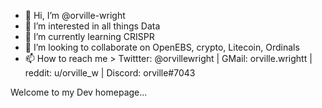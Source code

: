 - 👋 Hi, I’m @orville-wright
- 👀 I’m interested in all things Data
- 🌱 I’m currently learning CRISPR
- 💞️ I’m looking to collaborate on OpenEBS, crypto, Litecoin, Ordinals
- 📫 How to reach me > Twittter: @orvillewright | GMail: orville.wrightt | reddit: u/orville_w | Discord: orville#7043

Welcome to my Dev homepage...

<!---
orville-wright/orville-wright is a ✨ special ✨ repository because its `README.md` (this file) appears on your GitHub profile.
You can click the Preview link to take a look at your changes.
--->
